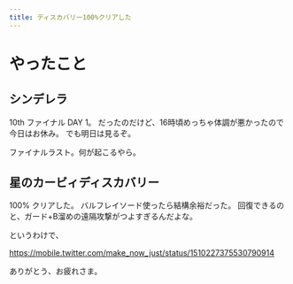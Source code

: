 ```yaml
---
title: ディスカバリー100%クリアした
---
```


# やったこと

## シンデレラ

10th ファイナル DAY 1。
だったのだけど、16時頃めっちゃ体調が悪かったので今日はお休み。
でも明日は見るぞ。

ファイナルラスト。何が起こるやら。

## 星のカービィディスカバリー

100% クリアした。
バルフレイソード使ったら結構余裕だった。
回復できるのと、ガード+B溜めの遠隔攻撃がつよすぎるんだよな。

というわけで、

<https://mobile.twitter.com/make_now_just/status/1510227375530790914>

ありがとう、お疲れさま。
